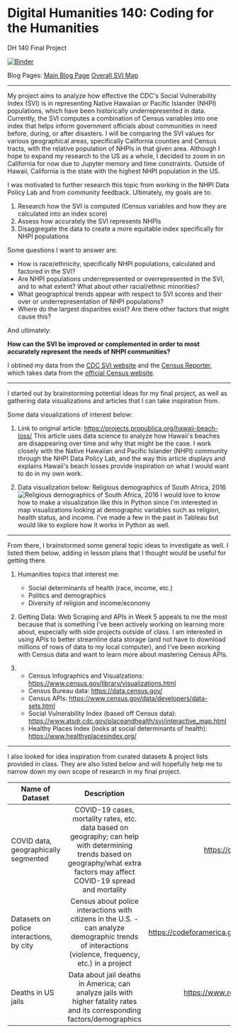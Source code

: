 # Digital Humanities 140: Coding for the Humanities
DH 140 Final Project

[![Binder](https://mybinder.org/badge_logo.svg)](https://mybinder.org/v2/gh/jesstsomethoughts/dh140/HEAD)

Blog Pages:
[Main Blog Page]()
[Overall SVI Map]()

-----

My project aims to analyze how effective the CDC's Social Vulnerability Index (SVI) is in
representing Native Hawaiian or Pacific Islander (NHPI) populations, which have been historically
underrepresented in data. Currently, the SVI computes a combination of Census variables into one index that helps inform government officials about communities in need before, during, or after disasters. I will be comparing the SVI values for various geographical areas, specifically California counties and Census tracts, with the relative population of NHPIs in that given area. Although I hope to expand my research to the US as a whole, I decided to zoom in on California for now due to Jupyter memory and time constraints. Outside of Hawaii, California is the state with the highest NHPI population in the US.

I was motivated to further research this topic from working in the NHPI Data Policy Lab and from community feedback. Ultimately, my goals are to: 
1. Research how the SVI is computed (Census variables and how they are calculated into an index score)
2. Assess how accurately the SVI represents NHPIs
3. Disaggregate the data to create a more equitable index specifically for NHPI populations

Some questions I want to answer are: 
- How is race/ethnicity, specifically NHPI populations, calculated and factored in the SVI?
- Are NHPI populations underrepresented or overrepresented in the SVI, and to what extent? What about other racial/ethnic minorities? 
- What geographical trends appear with respect to SVI scores and their over or underrepresentation of NHPI populations? 
- Where do the largest disparities exist? Are there other factors that might cause this? 

And ultimately: 

**How can the SVI be improved or complemented in order to most accurately represent the needs of NHPI communities?**

I obtined my data from the [CDC SVI website](https://www.atsdr.cdc.gov/placeandhealth/svi/data_documentation_download.html) and the [Census Reporter](https://censusreporter.org/), which takes data from the [official Census website](https://data.census.gov/).

-----

I started out by brainstorming potential ideas for my final project, as well as gathering data visualizations and articles that I can take inspiration from. 

Some data visualizations of interest below:

1. Link to original article: https://projects.propublica.org/hawaii-beach-loss/ 
   This article uses data science to analyze how Hawaii's beaches are disappearing over time and why that might be the case. I work closely with the Native Hawaiian and Pacific Islander (NHPI) community through the NHPI Data Policy Lab, and the way this article displays and explains Hawaii's beach losses provide inspiration on what I would want to do in my own work. 
   
2. Data visualization below: Religious demographics of South Africa, 2016
![Religious demographics of South Africa, 2016](https://preview.redd.it/untu1i5j1lba1.png?width=1618&format=png&auto=webp&v=enabled&s=198bd92240071d7ffeb893e3cb51afc2cb13c447)
I would love to know how to make a visualization like this in Python since I'm interested in map visualizations looking at demographic variables such as religion, health status, and income. I've made a few in the past in Tableau but would like to explore how it works in Python as well. 

-----

From there, I brainstormed some general topic ideas to investigate as well. I listed them below, adding in lesson plans that I thought would be useful for getting there. 

1. Humanities topics that interest me: 
    * Social determinants of health (race, income, etc.)
    * Politics and demographics
    * Diversity of religion and income/economy
 
2. Getting Data: Web Scraping and APIs in Week 5 appeals to me the most because that is something I've been actively working on learning more about, especially with side projects outside of class. I am interested in using APIs to better streamline data storage (and not have to download millions of rows of data to my local computer), and I've been working with Census data and want to learn more about mastering Census APIs.

3. * Census Infographics and Visualzations: https://www.census.gov/library/visualizations.html
   * Census Bureau data: https://data.census.gov/
   * Census APIs: https://www.census.gov/data/developers/data-sets.html
   * Social Vulnerability Index (based off Census data): https://www.atsdr.cdc.gov/placeandhealth/svi/interactive_map.html
   * Healthy Places Index (looks at social determinants of health): https://www.healthyplacesindex.org/
   
-----
   
I also looked for idea inspiration from curated datasets & project lists provided in class. They are also listed below and will hopefully help me to narrow down my own scope of research in my final project. 


| Name of Dataset                            | Description           | Link  |
| ---------------                            |:-------------:        | -----:|
| COVID data, geographically segmented       | COVID-19 cases, mortality rates, etc. data based on geography; can help with determining trends based on geography/what extra factors may affect COVID-19 spread and mortality      | https://delphi.cmu.edu/covidcast/export/                |
| Datasets on police interactions, by city   | Census about police interactions with citizens in the U.S. - can analyze demographic trends of interactions (violence, frequency, etc.) in a project                         |  https://codeforamerica.github.io/PoliceOpenDataCensus/ |
| Deaths in US jails                         | Data about jail deaths in America; can analyze jails with higher fatality rates and its corresponding factors/demographics                                                   | https://www.reuters.com/investigates/special-report/usa-jails-graphic/ |